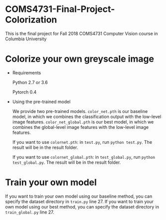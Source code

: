 # COMS4731-Final-Project-Colorization
This is the final project for Fall 2018 COMS4731 Computer Vision course in Columbia University
# Colorize your own greyscale image
* Requirements

  Python 2.7 or 3.6
  
  Pytorch 0.4

* Using the pre-trained model

  We provide two pre-trained models. `color_net.pth` is our baseline model, in which we combines the classification output with the low-level image features. `color_net_global.pth` is our best model, in which we combines the global-level image features with the low-level image features. 
  
  If you want to use `colornet.pth`: in `test.py`, run `python test.py`. The result will be in the result folder.
  
  If you want to use `colornet_global.pth`: in `test_global.py`, run `python test_global.py`. The result will be in the result folder.
  
# Train your own model
If you want to train your own model using our baseline method, you can specify the dataset directory in `train.py` line 27. If you want to train your own model using our best method, you can specify the dataset directory in `train_global.py` line 27. 
